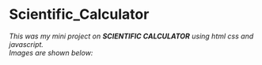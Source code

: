 <h1>Scientific_Calculator</h1>
<i>This was my mini project on <B>SCIENTIFIC CALCULATOR</B> using html css and javascript. <bR>
Images are shown below:
